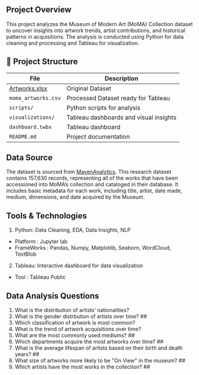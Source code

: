 ## Project Overview
This project analyzes the Museum of Modern Art (MoMA) Collection dataset to uncover insights into artwork trends, artist contributions, and historical patterns in acquisitions. The analysis is conducted using Python for data cleaning and processing and Tableau for visualization.


## 📂 Project Structure

| File                       | Description                                      |
|----------------------------|--------------------------------------------------|
| [Artworks.xlsx](https://github.com/ParikshitaJain/PortfolioProjects/blob/d831b89fe824225bfca79f6a8391df5678865c1e/MoMA%20Art%20Collection%20Analysis/Artworks.xlsx)                   | Original Dataset               |
| `moma_artworks.csv`     | Processed Dataset ready for Tableau            |
| `scripts/`                 | Python scripts for analysis                     |
| `visualizations/`          | Tableau dashboards and visual insights         |
| `dashboard.twbx`        | Tableau dashboard                              |
| `README.md`                | Project documentation                          |

## Data Source
The dataset is sourced from [MavenAnalytics](https://mavenanalytics.io/data-playground?order=date_added%2Cdesc&page=1&pageSize=5). This research dataset contains 157,630 records, representing all of the works that have been accessioned into MoMA’s collection and cataloged in their database. It includes basic metadata for each work, including title, artist, date made, medium, dimensions, and date acquired by the Museum. 

## Tools & Technologies
1. Python: Data Cleaning, EDA, Data Insights, NLP
  - Platform : Jupyter lab
  -	FrameWorks : Pandas, Numpy, Matplotlib, Seaborn, WordCloud, TextBlob

2. Tableau: Interactive dashboard for data visualization
  - Tool : Tableau Public

## Data Analysis Questions
1. What is the distribution of artists’ nationalities? 
2. What is the gender distrbution of artists over time? ##
3. Which classification of artwork is most common?
4. What is the trend of artwork acquisitions over time?
5. What are the most commonly used mediums? ##
6. Which departments acquire the most artworks over time? ##
7. What is the average lifespan of artists based on their birth and death years? ##
8. What size of artworks more likely to be "On View" in the museum? ##
9. Which artists have the most works in the collection? ##

